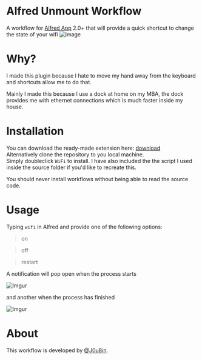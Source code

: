 Alfred Unmount Workflow
=======================

A workflow for [Alfred App](http://www.alfredapp.com) 2.0+ that will provide a quick shortcut to change the state of your wifi 
![image](http://i.imgur.com/HUGTnyq.png)

Why?
======
I made this plugin because I hate to move my hand away from the keyboard and shortcuts allow me to do that.

Mainly I made this because I use a dock at home on my MBA, the dock provides me with ethernet connections which is much faster inside my house.

Installation
======

You can download the ready-made extension here: [download](http://cl.ly/1B2u0N35243V)  
Alternatively clone the repository to you local machine.  
Simply doubleclick `WiFi` to install.
I have also included the the script I used inside the source folder if you'd like to recreate this.

You should never install workflows without being able to read the source code.

Usage
======

Typing `wifi` in Alfred and provide one of the following options:

> on
 
> off

>restart 

A notification will pop open when the process starts

![Imgur](http://i.imgur.com/XtbNkG7.png)

and another when the process has finished

![Imgur](http://i.imgur.com/Zb7HzHO.png)

About
=====

This workflow is developed by [@J0u8in](http://twitter.com/J0u8in).
   
    
